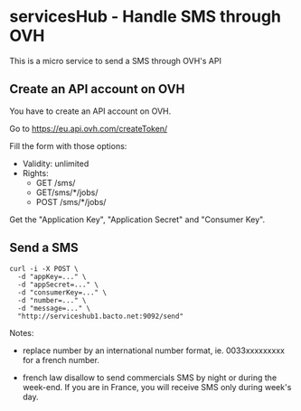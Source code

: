 # servicesHub - Handle SMS through OVH

This is a micro service to send a SMS through OVH's API

## Create an API account on OVH

You have to create an API account on OVH.

Go to https://eu.api.ovh.com/createToken/

Fill the form with those options:
  - Validity: unlimited
  - Rights:
      - GET /sms/
      - GET/sms/*/jobs/
      - POST /sms/*/jobs/

Get the "Application Key", "Application Secret" and "Consumer Key".


## Send a SMS

```
curl -i -X POST \
  -d "appKey=..." \
  -d "appSecret=..." \
  -d "consumerKey=..." \
  -d "number=..." \
  -d "message=..." \
  "http://serviceshub1.bacto.net:9092/send"
```

Notes:
- replace number by an international number format, ie. 0033xxxxxxxxx for a french number.

- french law disallow to send commercials SMS by night or during the week-end. If you are in France, you will receive SMS only during week's day.

